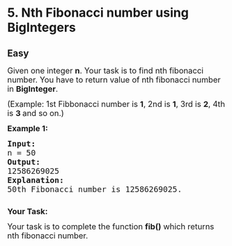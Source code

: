 # 5. Nth Fibonacci number using BigIntegers
## Easy 
<div class="problem-statement">
                <p></p><p><span style="font-size:18px">Given one integer <strong>n</strong>. Your task is to find nth fibonacci number. You have to return value of nth fibonacci number in <strong>BigInteger</strong>. </span></p>

<p><span style="font-size:18px">(Example:&nbsp;1st Fibbonacci number is <strong>1</strong>, 2nd is <strong>1</strong>, 3rd is <strong>2</strong>, 4th is <strong>3 </strong>and so on.)</span></p>

<p><strong><span style="font-size:18px">Example 1:</span></strong></p>

<pre><span style="font-size:18px"><strong>Input:
</strong>n = 50
<strong>Output:
</strong>12586269025
<strong>Explanation:
</strong>50th Fibonacci number is 12586269025.</span>

</pre>

<p><span style="font-size:18px"><strong>Your&nbsp;Task:</strong></span></p>

<p><span style="font-size:18px">Your task is to complete the function <strong>fib()</strong> which returns nth fibonacci number.</span></p>
 <p></p>
            </div>